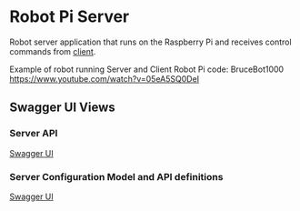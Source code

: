 # Robot Pi Server

Robot server application that runs on the Raspberry Pi and receives control commands from [client](../RobotPiClient/README.md).

Example of robot running Server and Client Robot Pi code: BruceBot1000 https://www.youtube.com/watch?v=05eA5SQ0DeI

## Swagger UI Views

### Server API
[Swagger UI](https://yarg0007.github.io/RobotPiServer/swaggerdist/index.html?spec=../src/main/resources/api/openapi.yaml)

### Server Configuration Model and API definitions
[Swagger UI](https://yarg0007.github.io/RobotPiServer/swaggerdist/index.html?spec=../src/main/resources/api/configuration.yaml)


